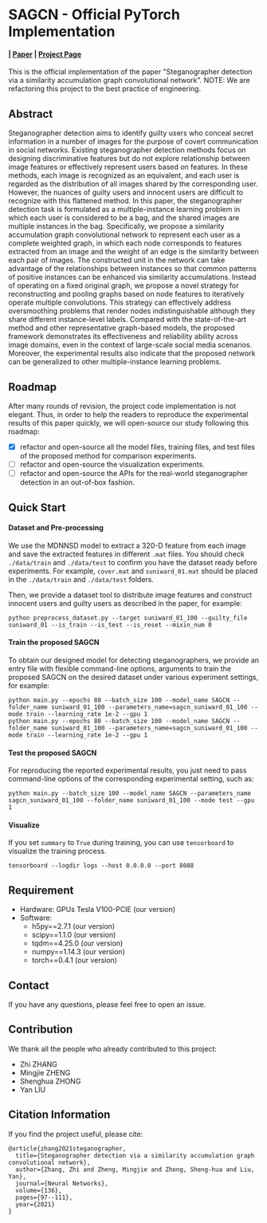 # SAGCN - Official PyTorch Implementation
#### | [Paper](https://www.sciencedirect.com/science/article/pii/S0893608020304512) | [Project Page](https://github.com/tczhangzhi/PyTorch-SAGCN)
This is the official implementation of the paper "Steganographer detection via a similarity accumulation graph convolutional network". NOTE: We are refactoring this project to the best practice of engineering.

## Abstract

Steganographer detection aims to identify guilty users who conceal secret information in a number of images for the purpose of covert communication in social networks. Existing steganographer detection methods focus on designing discriminative features but do not explore relationship between image features or effectively represent users based on features. In these methods, each image is recognized as an equivalent, and each user is regarded as the distribution of all images shared by the corresponding user. However, the nuances of guilty users and innocent users are difficult to recognize with this flattened method. In this paper, the steganographer detection task is formulated as a multiple-instance learning problem in which each user is considered to be a bag, and the shared images are multiple instances in the bag. Specifically, we propose a similarity accumulation graph convolutional network to represent each user as a complete weighted graph, in which each node corresponds to features extracted from an image and the weight of an edge is the similarity between each pair of images. The constructed unit in the network can take advantage of the relationships between instances so that common patterns of positive instances can be enhanced via similarity accumulations. Instead of operating on a fixed original graph, we propose a novel strategy for reconstructing and pooling graphs based on node features to iteratively operate multiple convolutions. This strategy can effectively address oversmoothing problems that render nodes indistinguishable although they share different instance-level labels. Compared with the state-of-the-art method and other representative graph-based models, the proposed framework demonstrates its effectiveness and reliability ability across image domains, even in the context of large-scale social media scenarios. Moreover, the experimental results also indicate that the proposed network can be generalized to other multiple-instance learning problems.

## Roadmap
After many rounds of revision, the project code implementation is not elegant. Thus, in order to help the readers to reproduce the experimental results of this paper quickly, we will open-source our study following this roadmap:

- [x] refactor and open-source all the model files, training files, and test files of the proposed method for comparison experiments.
- [ ] refactor and open-source the visualization experiments.
- [ ] refactor and open-source the APIs for the real-world steganographer detection in an out-of-box fashion.

## Quick Start

#### Dataset and Pre-processing

We use the MDNNSD model to extract a 320-D feature from each image and save the extracted features in different `.mat` files. You should check `./data/train` and `./data/test` to confirm you have the dataset ready before experiments. For example, `cover.mat` and `suniward_01.mat` should be placed in the `./data/train` and `./data/test` folders.

Then, we provide a dataset tool to distribute image features and construct innocent users and guilty users as described in the paper, for example:

```
python preprocess_dataset.py --target suniward_01_100 --guilty_file suniward_01 --is_train --is_test --is_reset --mixin_num 0
```

#### Train the proposed SAGCN

To obtain our designed model for detecting steganographers, we provide an entry file with flexible command-line options, arguments  to train the proposed SAGCN on the desired dataset under various experiment settings, for example:

```
python main.py --epochs 80 --batch_size 100 --model_name SAGCN --folder_name suniward_01_100 --parameters_name=sagcn_suniward_01_100 --mode train --learning_rate 1e-2 --gpu 1
python main.py --epochs 80 --batch_size 100 --model_name SAGCN --folder_name suniward_01_100 --parameters_name=sagcn_suniward_01_100 --mode train --learning_rate 1e-2 --gpu 1
```

#### Test the proposed SAGCN

For reproducing the reported experimental results, you just need to pass command-line options of the corresponding experimental setting, such as:

```
python main.py --batch_size 100 --model_name SAGCN --parameters_name sagcn_suniward_01_100 --folder_name suniward_01_100 --mode test --gpu 1
```

#### Visualize

If you set `summary` to `True` during training, you can use `tensorboard` to visualize the training process.

```
tensorboard --logdir logs --host 0.0.0.0 --port 8088
```

## Requirement

- Hardware: GPUs Tesla V100-PCIE (our version)
- Software:
  - h5py==2.7.1 (our version)
  - scipy==1.1.0 (our version)
  - tqdm==4.25.0 (our version)
  - numpy==1.14.3 (our version)
  - torch==0.4.1 (our version)

## Contact

If you have any questions, please feel free to open an issue.

## Contribution

We thank all the people who already contributed to this project:

* Zhi ZHANG
* Mingjie ZHENG
* Shenghua ZHONG
* Yan LIU

## Citation Information

If you find the project useful, please cite:

```
@article{zhang2021steganographer,
  title={Steganographer detection via a similarity accumulation graph convolutional network},
  author={Zhang, Zhi and Zheng, Mingjie and Zhong, Sheng-hua and Liu, Yan},
  journal={Neural Networks},
  volume={136},
  pages={97--111},
  year={2021}
}
```